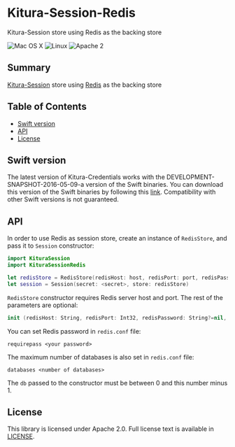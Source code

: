 # Kitura-Session-Redis
Kitura-Session store using Redis as the backing store


![Mac OS X](https://img.shields.io/badge/os-Mac%20OS%20X-green.svg?style=flat)
![Linux](https://img.shields.io/badge/os-linux-green.svg?style=flat)
![Apache 2](https://img.shields.io/badge/license-Apache2-blue.svg?style=flat)

## Summary
 [Kitura-Session](https://github.com/IBM-Swift/Kitura-Session) store using [Redis](http://redis.io/) as the backing store

## Table of Contents
* [Swift version](#swift-version)
* [API](#api)
* [License](#license)

## Swift version
The latest version of Kitura-Credentials works with the DEVELOPMENT-SNAPSHOT-2016-05-09-a version of the Swift binaries. You can download this version of the Swift binaries by following this [link](https://swift.org/download/). Compatibility with other Swift versions is not guaranteed.


## API
In order to use Redis as session store, create an instance of `RedisStore`, and pass it to `Session` constructor:

```swift
import KituraSession
import KituraSessionRedis

let redisStore = RedisStore(redisHost: host, redisPort: port, redisPassword: password)
let session = Session(secret: <secret>, store: redisStore)
```

`RedisStore` constructor requires Redis server host and port. The rest of the parameters are optional:

```swift
init (redisHost: String, redisPort: Int32, redisPassword: String?=nil, ttl: Int = 3600, db: Int = 0, keyPrefix: String = "s:")
```

You can set Redis password in `redis.conf` file:
```
requirepass <your password>
```
The maximum number of databases is also set in `redis.conf` file:
```
databases <number of databases>
```
The `db` passed to the constructor must be between 0 and this number minus 1.

## License
This library is licensed under Apache 2.0. Full license text is available in [LICENSE](LICENSE.txt).

